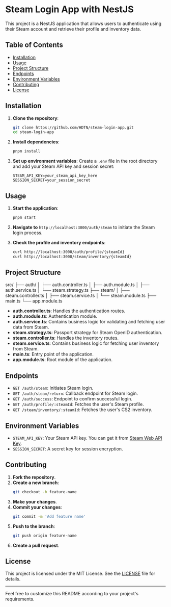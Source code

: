 # Steam Login App with NestJS

This project is a NestJS application that allows users to authenticate using their Steam account and retrieve their profile and inventory data.

## Table of Contents
- [Installation](#installation)
- [Usage](#usage)
- [Project Structure](#project-structure)
- [Endpoints](#endpoints)
- [Environment Variables](#environment-variables)
- [Contributing](#contributing)
- [License](#license)

## Installation

1. **Clone the repository**:
    ```bash
    git clone https://github.com/HDTN/steam-login-app.git
    cd steam-login-app
    ```

2. **Install dependencies**:
    ```bash
    pnpm install
    ```

3. **Set up environment variables**:
    Create a `.env` file in the root directory and add your Steam API key and session secret:
    ```env
    STEAM_API_KEY=your_steam_api_key_here
    SESSION_SECRET=your_session_secret
    ```

## Usage

1. **Start the application**:
    ```bash
    pnpm start
    ```

2. **Navigate to** `http://localhost:3000/auth/steam` to initiate the Steam login process.

3. **Check the profile and inventory endpoints**:
    ```bash
    curl http://localhost:3000/auth/profile/{steamId}
    curl http://localhost:3000/steam/inventory/{steamId}
    ```

## Project Structure

src/
├── auth/
│ ├── auth.controller.ts
│ ├── auth.module.ts
│ ├── auth.service.ts
│ └── steam.strategy.ts
├── steam/
│ ├── steam.controller.ts
│ ├── steam.service.ts
│ └── steam.module.ts
├── main.ts
└── app.module.ts


- **auth.controller.ts**: Handles the authentication routes.
- **auth.module.ts**: Authentication module.
- **auth.service.ts**: Contains business logic for validating and fetching user data from Steam.
- **steam.strategy.ts**: Passport strategy for Steam OpenID authentication.
- **steam.controller.ts**: Handles the inventory routes.
- **steam.service.ts**: Contains business logic for fetching user inventory from Steam.
- **main.ts**: Entry point of the application.
- **app.module.ts**: Root module of the application.

## Endpoints

- `GET /auth/steam`: Initiates Steam login.
- `GET /auth/steam/return`: Callback endpoint for Steam login.
- `GET /auth/success`: Endpoint to confirm successful login.
- `GET /auth/profile/:steamId`: Fetches the user's Steam profile.
- `GET /steam/inventory/:steamId`: Fetches the user's CS2 inventory.

## Environment Variables

- `STEAM_API_KEY`: Your Steam API key. You can get it from [Steam Web API Key](https://steamcommunity.com/dev/apikey).
- `SESSION_SECRET`: A secret key for session encryption.

## Contributing

1. **Fork the repository**.
2. **Create a new branch**:
    ```bash
    git checkout -b feature-name
    ```
3. **Make your changes**.
4. **Commit your changes**:
    ```bash
    git commit -m 'Add feature name'
    ```
5. **Push to the branch**:
    ```bash
    git push origin feature-name
    ```
6. **Create a pull request**.

## License

This project is licensed under the MIT License. See the [LICENSE](LICENSE) file for details.

---

Feel free to customize this README according to your project's requirements.
